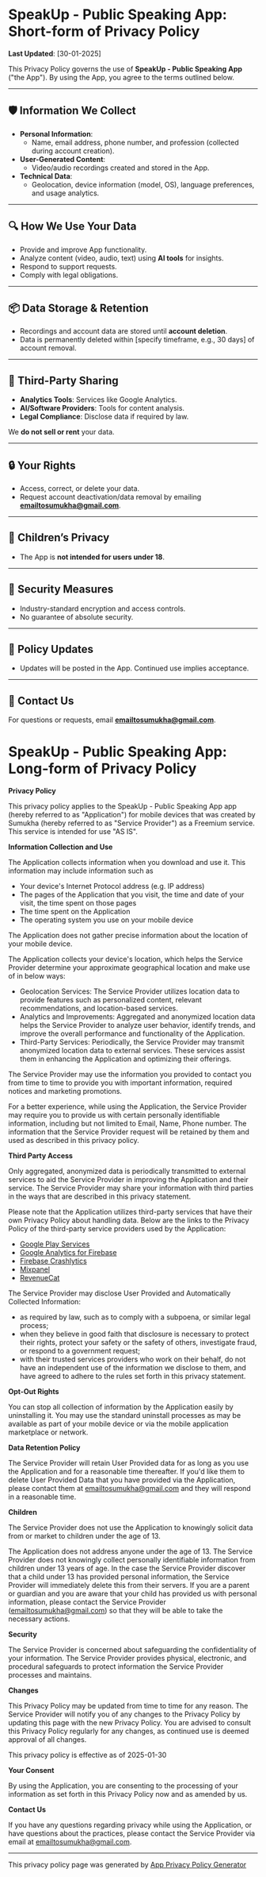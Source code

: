 # SpeakUp - Public Speaking App: Short-form of Privacy Policy
**Last Updated**: [30-01-2025]  

This Privacy Policy governs the use of **SpeakUp - Public Speaking App** ("the App"). By using the App, you agree to the terms outlined below.  

---

## 🛡️ **Information We Collect**  
- **Personal Information**:  
  - Name, email address, phone number, and profession (collected during account creation).  
- **User-Generated Content**:  
  - Video/audio recordings created and stored in the App.  
- **Technical Data**:  
  - Geolocation, device information (model, OS), language preferences, and usage analytics.  

---

## 🔍 **How We Use Your Data**  
- Provide and improve App functionality.  
- Analyze content (video, audio, text) using **AI tools** for insights.  
- Respond to support requests.  
- Comply with legal obligations.  

---

## 📦 **Data Storage & Retention**  
- Recordings and account data are stored until **account deletion**.  
- Data is permanently deleted within [specify timeframe, e.g., 30 days] of account removal.  

---

## 🤝 **Third-Party Sharing**  
- **Analytics Tools**: Services like Google Analytics.  
- **AI/Software Providers**: Tools for content analysis.  
- **Legal Compliance**: Disclose data if required by law.  

We **do not sell or rent** your data.  

---

## 🔒 **Your Rights**  
- Access, correct, or delete your data.  
- Request account deactivation/data removal by emailing **[emailtosumukha@gmail.com](mailto:emailtosumukha@gmail.com)**.  

---

## 🚸 **Children’s Privacy**  
- The App is **not intended for users under 18**.  

---

## 🔐 **Security Measures**  
- Industry-standard encryption and access controls.  
- No guarantee of absolute security.

---

## 📝 **Policy Updates**  
- Updates will be posted in the App. Continued use implies acceptance.  

---

## 📧 **Contact Us**  
For questions or requests, email **[emailtosumukha@gmail.com](mailto:emailtosumukha@gmail.com)**.


# SpeakUp - Public Speaking App: Long-form of Privacy Policy

**Privacy Policy**

This privacy policy applies to the SpeakUp - Public Speaking App app (hereby referred to as "Application") for mobile devices that was created by Sumukha (hereby referred to as "Service Provider") as a Freemium service. This service is intended for use "AS IS".

**Information Collection and Use**

The Application collects information when you download and use it. This information may include information such as

*   Your device's Internet Protocol address (e.g. IP address)
*   The pages of the Application that you visit, the time and date of your visit, the time spent on those pages
*   The time spent on the Application
*   The operating system you use on your mobile device

The Application does not gather precise information about the location of your mobile device.

The Application collects your device's location, which helps the Service Provider determine your approximate geographical location and make use of in below ways:

*   Geolocation Services: The Service Provider utilizes location data to provide features such as personalized content, relevant recommendations, and location-based services.
*   Analytics and Improvements: Aggregated and anonymized location data helps the Service Provider to analyze user behavior, identify trends, and improve the overall performance and functionality of the Application.
*   Third-Party Services: Periodically, the Service Provider may transmit anonymized location data to external services. These services assist them in enhancing the Application and optimizing their offerings.

The Service Provider may use the information you provided to contact you from time to time to provide you with important information, required notices and marketing promotions.

For a better experience, while using the Application, the Service Provider may require you to provide us with certain personally identifiable information, including but not limited to Email, Name, Phone number. The information that the Service Provider request will be retained by them and used as described in this privacy policy.

**Third Party Access**

Only aggregated, anonymized data is periodically transmitted to external services to aid the Service Provider in improving the Application and their service. The Service Provider may share your information with third parties in the ways that are described in this privacy statement.

Please note that the Application utilizes third-party services that have their own Privacy Policy about handling data. Below are the links to the Privacy Policy of the third-party service providers used by the Application:

*   [Google Play Services](https://www.google.com/policies/privacy/)
*   [Google Analytics for Firebase](https://firebase.google.com/support/privacy)
*   [Firebase Crashlytics](https://firebase.google.com/support/privacy/)
*   [Mixpanel](https://mixpanel.com/legal/privacy-policy/)
*   [RevenueCat](https://www.revenuecat.com/privacy)

The Service Provider may disclose User Provided and Automatically Collected Information:

*   as required by law, such as to comply with a subpoena, or similar legal process;
*   when they believe in good faith that disclosure is necessary to protect their rights, protect your safety or the safety of others, investigate fraud, or respond to a government request;
*   with their trusted services providers who work on their behalf, do not have an independent use of the information we disclose to them, and have agreed to adhere to the rules set forth in this privacy statement.

**Opt-Out Rights**

You can stop all collection of information by the Application easily by uninstalling it. You may use the standard uninstall processes as may be available as part of your mobile device or via the mobile application marketplace or network.

**Data Retention Policy**

The Service Provider will retain User Provided data for as long as you use the Application and for a reasonable time thereafter. If you'd like them to delete User Provided Data that you have provided via the Application, please contact them at emailtosumukha@gmail.com and they will respond in a reasonable time.

**Children**

The Service Provider does not use the Application to knowingly solicit data from or market to children under the age of 13.

The Application does not address anyone under the age of 13. The Service Provider does not knowingly collect personally identifiable information from children under 13 years of age. In the case the Service Provider discover that a child under 13 has provided personal information, the Service Provider will immediately delete this from their servers. If you are a parent or guardian and you are aware that your child has provided us with personal information, please contact the Service Provider (emailtosumukha@gmail.com) so that they will be able to take the necessary actions.

**Security**

The Service Provider is concerned about safeguarding the confidentiality of your information. The Service Provider provides physical, electronic, and procedural safeguards to protect information the Service Provider processes and maintains.

**Changes**

This Privacy Policy may be updated from time to time for any reason. The Service Provider will notify you of any changes to the Privacy Policy by updating this page with the new Privacy Policy. You are advised to consult this Privacy Policy regularly for any changes, as continued use is deemed approval of all changes.

This privacy policy is effective as of 2025-01-30

**Your Consent**

By using the Application, you are consenting to the processing of your information as set forth in this Privacy Policy now and as amended by us.

**Contact Us**

If you have any questions regarding privacy while using the Application, or have questions about the practices, please contact the Service Provider via email at emailtosumukha@gmail.com.

* * *

This privacy policy page was generated by [App Privacy Policy Generator](https://app-privacy-policy-generator.nisrulz.com/)
